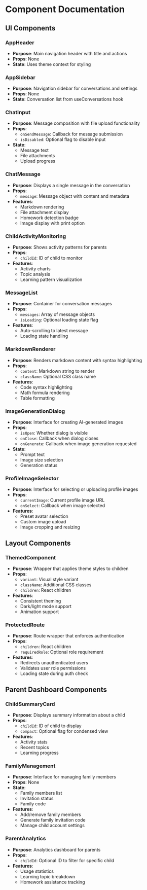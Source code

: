 # Component Documentation

## UI Components

### AppHeader
- **Purpose**: Main navigation header with title and actions
- **Props**: None
- **State**: Uses theme context for styling

### AppSidebar
- **Purpose**: Navigation sidebar for conversations and settings
- **Props**: None
- **State**: Conversation list from useConversations hook

### ChatInput
- **Purpose**: Message composition with file upload functionality
- **Props**: 
  - `onSendMessage`: Callback for message submission
  - `isDisabled`: Optional flag to disable input
- **State**: 
  - Message text
  - File attachments
  - Upload progress

### ChatMessage
- **Purpose**: Displays a single message in the conversation
- **Props**: 
  - `message`: Message object with content and metadata
- **Features**:
  - Markdown rendering
  - File attachment display
  - Homework detection badge
  - Image display with print option

### ChildActivityMonitoring
- **Purpose**: Shows activity patterns for parents
- **Props**:
  - `childId`: ID of child to monitor
- **Features**:
  - Activity charts
  - Topic analysis
  - Learning pattern visualization

### MessageList
- **Purpose**: Container for conversation messages
- **Props**:
  - `messages`: Array of message objects
  - `isLoading`: Optional loading state flag
- **Features**:
  - Auto-scrolling to latest message
  - Loading state handling

### MarkdownRenderer
- **Purpose**: Renders markdown content with syntax highlighting
- **Props**:
  - `content`: Markdown string to render
  - `className`: Optional CSS class name
- **Features**:
  - Code syntax highlighting
  - Math formula rendering
  - Table formatting

### ImageGenerationDialog
- **Purpose**: Interface for creating AI-generated images
- **Props**:
  - `isOpen`: Whether dialog is visible
  - `onClose`: Callback when dialog closes
  - `onGenerate`: Callback when image generation requested
- **State**:
  - Prompt text
  - Image size selection
  - Generation status

### ProfileImageSelector
- **Purpose**: Interface for selecting or uploading profile images
- **Props**:
  - `currentImage`: Current profile image URL
  - `onSelect`: Callback when image selected
- **Features**:
  - Preset avatar selection
  - Custom image upload
  - Image cropping and resizing

## Layout Components

### ThemedComponent
- **Purpose**: Wrapper that applies theme styles to children
- **Props**:
  - `variant`: Visual style variant
  - `className`: Additional CSS classes
  - `children`: React children
- **Features**:
  - Consistent theming
  - Dark/light mode support
  - Animation support

### ProtectedRoute
- **Purpose**: Route wrapper that enforces authentication
- **Props**:
  - `children`: React children
  - `requiredRole`: Optional role requirement
- **Features**:
  - Redirects unauthenticated users
  - Validates user role permissions
  - Loading state during auth check

## Parent Dashboard Components

### ChildSummaryCard
- **Purpose**: Displays summary information about a child
- **Props**:
  - `childId`: ID of child to display
  - `compact`: Optional flag for condensed view
- **Features**:
  - Activity stats
  - Recent topics
  - Learning progress

### FamilyManagement
- **Purpose**: Interface for managing family members
- **Props**: None
- **State**:
  - Family members list
  - Invitation status
  - Family code
- **Features**:
  - Add/remove family members
  - Generate family invitation code
  - Manage child account settings

### ParentAnalytics
- **Purpose**: Analytics dashboard for parents
- **Props**:
  - `childId`: Optional ID to filter for specific child
- **Features**:
  - Usage statistics
  - Learning topic breakdown
  - Homework assistance tracking
